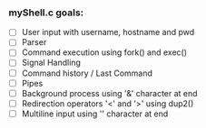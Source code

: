 ### myShell.c goals:
- [ ] User input with username, hostname and pwd
- [ ] Parser
- [ ] Command execution using fork() and exec()
- [ ] Signal Handling
- [ ] Command history / Last Command
- [ ] Pipes
- [ ] Background process using '&' character at end
- [ ] Redirection operators '<' and '>' using dup2()
- [ ] Multiline input using '\' character at end
